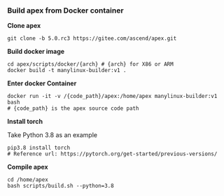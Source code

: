 ### Build apex from Docker container

**Clone apex**

```Shell
git clone -b 5.0.rc3 https://gitee.com/ascend/apex.git
```

**Build docker image**

```Shell
cd apex/scripts/docker/{arch} # {arch} for X86 or ARM
docker build -t manylinux-builder:v1 .
```
**Enter docker Container**

```Shell
docker run -it -v /{code_path}/apex:/home/apex manylinux-builder:v1 bash
# {code_path} is the apex source code path
```
**Install torch**

Take Python 3.8 as an example
```Shell
pip3.8 install torch
# Reference url: https://pytorch.org/get-started/previous-versions/
```
**Compile apex**
```Shell
cd /home/apex
bash scripts/build.sh --python=3.8
```
